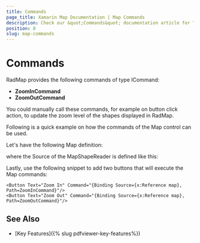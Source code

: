 ```yaml
---
title: Commands
page_title: Xamarin Map Documentation | Map Commands
description: Check our &quot;Commands&quot; documentation article for Telerik Map for Xamarin control.
position: 8
slug: map-commands
---
```


# Commands

RadMap provides the following commands of type ICommand:

* **ZoomInCommand**
* **ZoomOutCommand**

You could manually call these commands, for example on button click action, to update the zoom level of the shapes displayed in RadMap.

Following is a quick example on how the commands of the Map control can be used.

Let's have the following Map definition:

<snippet id='map-zoom-level-xaml' />

where the Source of the MapShapeReader is defined like this:

<snippet id='map-interactionmode-settintsource' />

Lastly, use the following snippet to add two buttons that will execute the Map commands:

```XAML
<Button Text="Zoom In" Command="{Binding Source={x:Reference map}, Path=ZoomInCommand}"/>
<Button Text="Zoom Out" Command="{Binding Source={x:Reference map}, Path=ZoomOutCommand}"/>
```

## See Also

- [Key Features]({% slug pdfviewer-key-features%})

